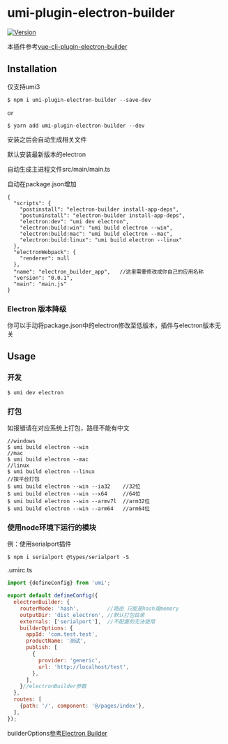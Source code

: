 # umi-plugin-electron-builder
<a href="https://www.npmjs.com/package/umi-plugin-electron-builder"><img src="https://img.shields.io/npm/v/umi-plugin-electron-builder.svg?sanitize=true" alt="Version"></a>

本插件参考[vue-cli-plugin-electron-builder](https://github.com/nklayman/vue-cli-plugin-electron-builder)

## Installation

仅支持umi3
```
$ npm i umi-plugin-electron-builder --save-dev
```
or
```
$ yarn add umi-plugin-electron-builder --dev
```

安装之后会自动生成相关文件

默认安装最新版本的electron

自动生成主进程文件src/main/main.ts

自动在package.json增加

```json5
{
  "scripts": {
    "postinstall": "electron-builder install-app-deps",
    "postuninstall": "electron-builder install-app-deps",
    "electron:dev": "umi dev electron",
    "electron:build:win": "umi build electron --win",
    "electron:build:mac": "umi build electron --mac",
    "electron:build:linux": "umi build electron --linux"
  },
  "electronWebpack": {
    "renderer": null
  },
  "name": "electron_builder_app",   //这里需要修改成你自己的应用名称
  "version": "0.0.1",
  "main": "main.js"
}

```

### Electron 版本降级
你可以手动将package.json中的electron修改至低版本，插件与electron版本无关

## Usage

### 开发

```
$ umi dev electron
```

### 打包 
如报错请在对应系统上打包，路径不能有中文

```
//windows
$ umi build electron --win
//mac
$ umi build electron --mac
//linux
$ umi build electron --linux
//按平台打包
$ umi build electron --win --ia32    //32位
$ umi build electron --win --x64     //64位
$ umi build electron --win --armv7l  //arm32位
$ umi build electron --win --arm64   //arm64位
```

### 使用node环境下运行的模块

例：使用serialport插件

```
$ npm i serialport @types/serialport -S
```

.umirc.ts

```javascript
import {defineConfig} from 'umi';

export default defineConfig({
  electronBuilder: {
    routerMode: 'hash',         //路由 只能是hash或memory
    outputDir: 'dist_electron', //默认打包目录
    externals: ['serialport'],  //不配置的无法使用
    builderOptions: {
      appId: 'com.test.test',
      productName: '测试',
      publish: [
        {
          provider: 'generic',
          url: 'http://localhost/test',
        },
      ],
    }//electronBuilder参数
  },
  routes: [
    {path: '/', component: '@/pages/index'},
  ],
});
```

builderOptions[参考Electron Builder](https://www.electron.build/configuration/configuration)
